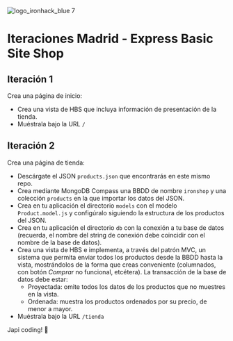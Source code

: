 ![logo_ironhack_blue 7](https://user-images.githubusercontent.com/23629340/40541063-a07a0a8a-601a-11e8-91b5-2f13e4e6b441.png)

# Iteraciones Madrid - Express Basic Site Shop

## Iteración 1

Crea una página de inicio:
- Crea una vista de HBS que incluya información de presentación de la tienda.
- Muéstrala bajo la URL `/`

## Iteración 2

Crea una página de tienda:
- Descárgate el JSON `products.json` que encontrarás en este mismo repo.
- Crea mediante MongoDB Compass una BBDD de nombre `ironshop` y una colección `products` en la que importar los datos del JSON.
- Crea en tu aplicación el directorio `models` con el modelo `Product.model.js` y configúralo siguiendo la estructura de los productos del JSON.
- Crea en tu aplicación el directorio `db` con la conexión a tu base de datos (recuerda, el nombre del string de conexión debe coincidir con el nombre de la base de datos).
- Crea una vista de HBS e implementa, a través del patrón MVC, un sistema que permita enviar todos los productos desde la BBDD hasta la vista, mostrándolos de la forma que creas conveniente (columnados, con botón _Comprar_ no funcional, etcétera). La transacción de la base de datos debe estar:
  - Proyectada: omite todos los datos de los productos que no muestres en la vista.
  - Ordenada: muestra los productos ordenados por su precio, de menor a mayor.
- Muéstrala bajo la URL `/tienda`


Japi coding! 💙
